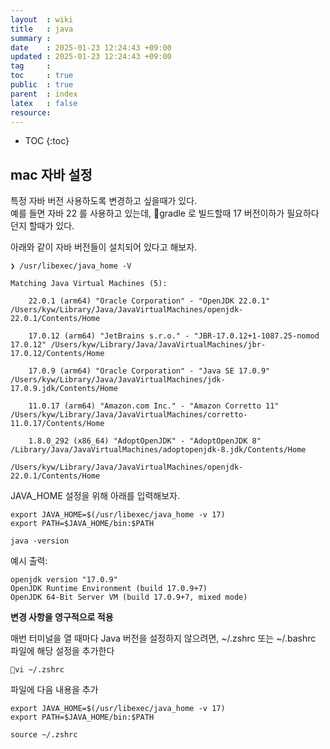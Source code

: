 ```yaml
---
layout  : wiki
title   : java
summary : 
date    : 2025-01-23 12:24:43 +09:00
updated : 2025-01-23 12:24:43 +09:00
tag     : 
toc     : true
public  : true
parent  : index
latex   : false
resource: 
---
```

* TOC
{:toc}

## mac 자바 설정

특정 자바 버전 사용하도록 변경하고 싶을때가 있다.  
예를 들면 자바 22 를 사용하고 있는데, gradle 로 빌드할때 17 버전이하가 필요하다던지 할때가 있다.   

아래와 같이 자바 버전들이 설치되어 있다고 해보자.
```
❯ /usr/libexec/java_home -V

Matching Java Virtual Machines (5):

    22.0.1 (arm64) "Oracle Corporation" - "OpenJDK 22.0.1" /Users/kyw/Library/Java/JavaVirtualMachines/openjdk-22.0.1/Contents/Home

    17.0.12 (arm64) "JetBrains s.r.o." - "JBR-17.0.12+1-1087.25-nomod 17.0.12" /Users/kyw/Library/Java/JavaVirtualMachines/jbr-17.0.12/Contents/Home

    17.0.9 (arm64) "Oracle Corporation" - "Java SE 17.0.9" /Users/kyw/Library/Java/JavaVirtualMachines/jdk-17.0.9.jdk/Contents/Home

    11.0.17 (arm64) "Amazon.com Inc." - "Amazon Corretto 11" /Users/kyw/Library/Java/JavaVirtualMachines/corretto-11.0.17/Contents/Home

    1.8.0_292 (x86_64) "AdoptOpenJDK" - "AdoptOpenJDK 8" /Library/Java/JavaVirtualMachines/adoptopenjdk-8.jdk/Contents/Home

/Users/kyw/Library/Java/JavaVirtualMachines/openjdk-22.0.1/Contents/Home
```

JAVA_HOME 설정을 위해 아래를 입력해보자.
```
export JAVA_HOME=$(/usr/libexec/java_home -v 17)
export PATH=$JAVA_HOME/bin:$PATH

java -version
```

예시 출력:
```
openjdk version "17.0.9"
OpenJDK Runtime Environment (build 17.0.9+7)
OpenJDK 64-Bit Server VM (build 17.0.9+7, mixed mode)
```


**변경 사항을 영구적으로 적용**

매번 터미널을 열 때마다 Java 버전을 설정하지 않으려면, ~/.zshrc 또는 ~/.bashrc 파일에 해당 설정을 추가한다

```
vi ~/.zshrc
```

파일에 다음 내용을 추가

```
export JAVA_HOME=$(/usr/libexec/java_home -v 17)
export PATH=$JAVA_HOME/bin:$PATH

source ~/.zshrc
```

